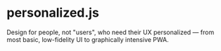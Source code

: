 # personalized.js
Design for people, not "users", who need their UX personalized — from most basic, low-fidelity UI to graphically intensive PWA.
